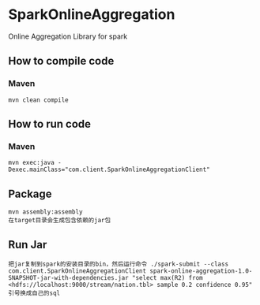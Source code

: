 # SparkOnlineAggregation
Online Aggregation Library for spark

## How to compile code
### Maven
```
mvn clean compile
```

## How to run code
### Maven
```
mvn exec:java -Dexec.mainClass="com.client.SparkOnlineAggregationClient"
```

## Package
```
mvn assembly:assembly
在target目录会生成包含依赖的jar包
```

## Run Jar
```
把jar复制到spark的安装目录的bin，然后运行命令 ./spark-submit --class com.client.SparkOnlineAggregationClient spark-online-aggregation-1.0-SNAPSHOT-jar-with-dependencies.jar "select max(R2) from <hdfs://localhost:9000/stream/nation.tbl> sample 0.2 confidence 0.95" 引号换成自己的sql
```
